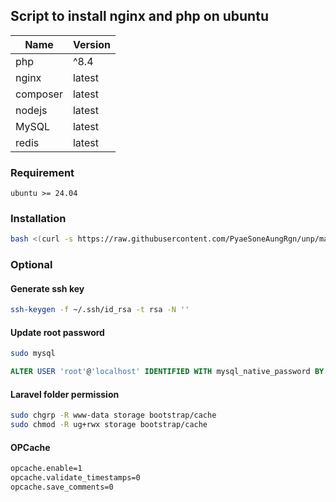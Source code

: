 ## Script to install nginx and php on ubuntu

| Name | Version |
| ----------- | ----------- |
| php | ^8.4 |
| nginx | latest |
| composer | latest |
| nodejs | latest |
| MySQL | latest |
| redis | latest |


### Requirement
```
ubuntu >= 24.04
```

### Installation
```bash
bash <(curl -s https://raw.githubusercontent.com/PyaeSoneAungRgn/unp/main/install.sh)
```

### Optional

#### Generate ssh key

```bash
ssh-keygen -f ~/.ssh/id_rsa -t rsa -N ''
```

#### Update root password

```bash
sudo mysql
```

```sql
ALTER USER 'root'@'localhost' IDENTIFIED WITH mysql_native_password BY 'password';
```

#### Laravel folder permission

```bash
sudo chgrp -R www-data storage bootstrap/cache
sudo chmod -R ug+rwx storage bootstrap/cache
```

#### OPCache

```txt
opcache.enable=1
opcache.validate_timestamps=0
opcache.save_comments=0
```

